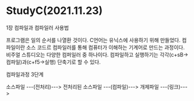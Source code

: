 # StudyC(2021.11.23)

1장 컴파일과 컴파일러 사용법

프로그램은 일의 순서를 나열환 것이다.
C언어는 유닉스에 사용하기 위해 만들었다.
컴파일이란 소스 코드르 컴파일러를 통해 컴퓨터가 이해하는 기계어로 만드는 과정이다.
비주얼 스튜디오는 다양한 컴퍼일러 중 하나이다.
컴파일하고 실행하기는 각각(c+sB->컴파일)과(c+f5->실행) 단축기로 할 수 있다.

컴파일과정 3단계 

소스파일 ---(전처리)---> 전처리된 소스파일 ---(컴파일)---> 개제파일 ---(링크)--->



